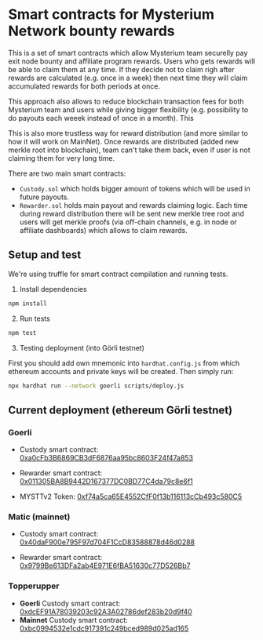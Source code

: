 # Smart contracts for Mysterium Network bounty rewards

This is a set of smart contracts which allow Mysterium team securelly pay exit node bounty and affiliate program rewards. Users who gets rewards will be able to claim them at any time. If they decide not to claim righ after rewards are calculated (e.g. once in a week) then next time they will claim accumulated rewards for both periods at once.

This approach also allows to reduce blockchain transaction fees for both Mysterium team and users while giving bigger flexibility (e.g. possibility to do payouts each weeek instead of once in a month). This

This is also more trustless way for reward distribution (and more similar to how it will work on MainNet). Once rewards are distributed (added new merkle root into blockchain), team can't take them back, even if user is not claiming them for very long time.

There are two main smart contracts:

- `Custody.sol` which holds bigger amount of tokens which will be used in future payouts.
- `Rewarder.sol` holds main payout and rewards claiming logic. Each time during reward distribution there will be sent new merkle tree root and users will get merkle proofs (via off-chain channels, e.g. in node or affiliate dashboards) which allows to claim rewards.

## Setup and test

We're using truffle for smart contract compilation and running tests.

1. Install dependencies

```bash
npm install
```

2. Run tests

```bash
npm test
```

3. Testing deployment (into Görli testnet)

First you should add own mnemonic into `hardhat.config.js` from which ethereum accounts and private keys will be created. Then simply run:

```bash
npx hardhat run --network goerli scripts/deploy.js
```

## Current deployment (ethereum Görli testnet)

### Goerli

- Custody smart contract:
  [0xa0cFb3B6869CB3dF6876aa95bc8603F24f47a853](https://goerli.etherscan.io/address/0xF4eec243A31ed1a8C19009648E615686597FF825)

- Rewarder smart contract:
  [0x011305BA8B9442D167377DC0BD77C4da79c8e6f1](https://goerli.etherscan.io/address/0x011305BA8B9442D167377DC0BD77C4da79c8e6f1)

- MYSTTv2 Token: [0xf74a5ca65E4552CfF0f13b116113cCb493c580C5](https://goerli.etherscan.io/address/0xf74a5ca65E4552CfF0f13b116113cCb493c580C5)

### Matic (mainnet)

- Custody smart contract: [0x40daF900e795F97d704F1CcD83588878d46d0288](https://polygon-explorer-mainnet.chainstacklabs.com/address/0x40daF900e795F97d704F1CcD83588878d46d0288)

- Rewarder smart contract:
  [0x9799Be613DFa2ab4E971E6fBA51630c77D526Bb7](https://polygon-explorer-mainnet.chainstacklabs.com/address/0x9799Be613DFa2ab4E971E6fBA51630c77D526Bb7)
  
### Topperupper
  
- **Goerli** Custody smart contract: [0xdcEF91A78039203c92A3A02786def283b20d9f40](https://goerli.etherscan.io/address/0xdcEF91A78039203c92A3A02786def283b20d9f40)
- **Mainnet** Custody smart contract: [0xbc0994532e1cdc917391c249bced989d025ad165](https://etherscan.io/address/0xbc0994532e1cdc917391c249bced989d025ad165)
